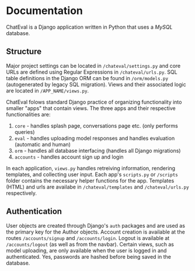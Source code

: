# Documentation
ChatEval is a Django application written in Python that uses a *MySQL* database. 

## Structure
Major project settings can be located in `/chateval/settings.py` and core URLs are defined using Regular Expressions in `/chateval/urls.py`. SQL table definitions in the Django ORM can be found in `/orm/models.py` (autogenerated by legacy SQL migration). Views and their associated logic are located in `/APP_NAME/views.py`.

ChatEval folows standard Django practice of organizing functionality into smaller "apps" that contain views. The three apps and their respective functionalities are:

1. `core` - handles splash page, conversations page etc. (only performs queries)
2. `eval` - handles uploading model responses and handles evaluation (automatic and human)
3. `orm` - handles all database interfacing (handles all Django migrations)
4. `accounts` - handles account sign up and login  

In each application, `views.py` handles retreiving information, rendering templates, and collecting user input. Each app's `scripts.py` or `/scripts` folder contains the necessary helper functions for the app. Templates (HTML) and urls are availabe in `/chateval/templates` and `/chateval/urls.py` respectively.

## Authentication
User objects are created through Django's `auth` packages and are used as the primary key for the Author objects. Account creation is available at the routes `/accounts/signup` and `/accounts/login`. Logout is available at `/accounts/logout` (as well as from the navbar). Certain views, such as model uploading, are only available when the user is logged in and authenticated. Yes, passwords are hashed before being saved in the database.